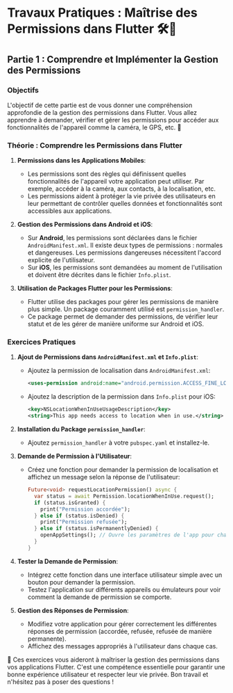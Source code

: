 # Travaux Pratiques : Maîtrise des Permissions dans Flutter 🛠️📲

## Partie 1 : Comprendre et Implémenter la Gestion des Permissions

### Objectifs
L'objectif de cette partie est de vous donner une compréhension approfondie de la gestion des permissions dans Flutter. Vous allez apprendre à demander, vérifier et gérer les permissions pour accéder aux fonctionnalités de l'appareil comme la caméra, le GPS, etc. 🌟

### Théorie : Comprendre les Permissions dans Flutter
1. **Permissions dans les Applications Mobiles**:
   - Les permissions sont des règles qui définissent quelles fonctionnalités de l'appareil votre application peut utiliser. Par exemple, accéder à la caméra, aux contacts, à la localisation, etc.
   - Les permissions aident à protéger la vie privée des utilisateurs en leur permettant de contrôler quelles données et fonctionnalités sont accessibles aux applications.

2. **Gestion des Permissions dans Android et iOS**:
   - Sur **Android**, les permissions sont déclarées dans le fichier `AndroidManifest.xml`. Il existe deux types de permissions : normales et dangereuses. Les permissions dangereuses nécessitent l'accord explicite de l'utilisateur.
   - Sur **iOS**, les permissions sont demandées au moment de l'utilisation et doivent être décrites dans le fichier `Info.plist`.

3. **Utilisation de Packages Flutter pour les Permissions**:
   - Flutter utilise des packages pour gérer les permissions de manière plus simple. Un package couramment utilisé est `permission_handler`.
   - Ce package permet de demander des permissions, de vérifier leur statut et de les gérer de manière uniforme sur Android et iOS.

### Exercices Pratiques
1. **Ajout de Permissions dans `AndroidManifest.xml` et `Info.plist`**:
   - Ajoutez la permission de localisation dans `AndroidManifest.xml`:
     ```xml
     <uses-permission android:name="android.permission.ACCESS_FINE_LOCATION"/>
     ```
   - Ajoutez la description de la permission dans `Info.plist` pour iOS:
     ```xml
     <key>NSLocationWhenInUseUsageDescription</key>
     <string>This app needs access to location when in use.</string>
     ```

2. **Installation du Package `permission_handler`**:
   - Ajoutez `permission_handler` à votre `pubspec.yaml` et installez-le.

3. **Demande de Permission à l'Utilisateur**:
   - Créez une fonction pour demander la permission de localisation et affichez un message selon la réponse de l'utilisateur:
     ```dart
     Future<void> requestLocationPermission() async {
       var status = await Permission.locationWhenInUse.request();
       if (status.isGranted) {
         print("Permission accordée");
       } else if (status.isDenied) {
         print("Permission refusée");
       } else if (status.isPermanentlyDenied) {
         openAppSettings(); // Ouvre les paramètres de l'app pour changer la permission
       }
     }
     ```

4. **Tester la Demande de Permission**:
   - Intégrez cette fonction dans une interface utilisateur simple avec un bouton pour demander la permission.
   - Testez l'application sur différents appareils ou émulateurs pour voir comment la demande de permission se comporte.

5. **Gestion des Réponses de Permission**:
   - Modifiez votre application pour gérer correctement les différentes réponses de permission (accordée, refusée, refusée de manière permanente).
   - Affichez des messages appropriés à l'utilisateur dans chaque cas.

🚀 Ces exercices vous aideront à maîtriser la gestion des permissions dans vos applications Flutter. C'est une compétence essentielle pour garantir une bonne expérience utilisateur et respecter leur vie privée. Bon travail et n'hésitez pas à poser des questions !